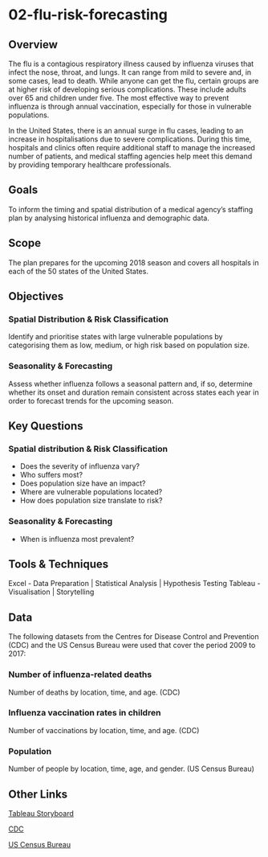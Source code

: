 # 02-flu-risk-forecasting

## Overview
The flu is a contagious respiratory illness caused by influenza viruses that infect the nose, throat, and lungs. It can range from mild to severe and, in some cases, lead to death. While anyone can get the flu, certain groups are at higher risk of developing serious complications. These include adults over 65 and children under five. The most effective way to prevent influenza is through annual vaccination, especially for those in vulnerable populations.

In the United States, there is an annual surge in flu cases, leading to an increase in hospitalisations due to severe complications. During this time, hospitals and clinics often require additional staff to manage the increased number of patients, and medical staffing agencies help meet this demand by providing temporary healthcare professionals.

## Goals
To inform the timing and spatial distribution of a medical agency’s staffing plan by analysing historical influenza and demographic data.

## Scope
The plan prepares for the upcoming 2018 season and covers all hospitals in each of the 50 states of the United States.

## Objectives
### Spatial Distribution & Risk Classification
Identify and prioritise states with large vulnerable populations by categorising them as low, medium, or high risk based on population size.
### Seasonality & Forecasting
Assess whether influenza follows a seasonal pattern and, if so, determine whether its onset and duration remain consistent across states each year in order to forecast trends for the upcoming season.

## Key Questions
### Spatial distribution & Risk Classification
- Does the severity of influenza vary?
- Who suffers most?
- Does population size have an impact?
- Where are vulnerable populations located?
- How does population size translate to risk?
### Seasonality & Forecasting
- When is influenza most prevalent?

## Tools & Techniques
Excel - Data Preparation | Statistical Analysis | Hypothesis Testing
Tableau - Visualisation | Storytelling

## Data
The following datasets from the Centres for Disease Control and Prevention (CDC) and the US Census Bureau were used that cover the period 2009 to 2017:
### Number of influenza-related deaths
Number of deaths by location, time, and age. (CDC)
### Influenza vaccination rates in children
Number of vaccinations by location, time, and age. (CDC)
### Population
Number of people by location, time, age, and gender. (US Census Bureau)

## Other Links
[Tableau Storyboard](https://public.tableau.com/views/InfluenzaSeason_17337130832630/Story1?:language=en-GB&:sid=&:redirect=auth&:display_count=n&:origin=viz_share_link)

[CDC](https://wonder.cdc.gov/ucd-icd10.html)

[US Census Bureau](https://data.census.gov)
